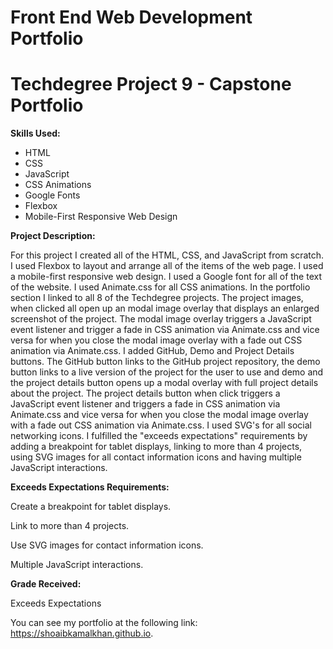 # Front End Web Development Portfolio
# Techdegree Project 9 - Capstone Portfolio

**Skills Used:**

- HTML
- CSS
- JavaScript
- CSS Animations
- Google Fonts
- Flexbox
- Mobile-First Responsive Web Design

**Project Description:**

For this project I created all of the HTML, CSS, and JavaScript from scratch. I used Flexbox to layout and arrange all of the items of the web page. I used a mobile-first responsive web design. I used a Google font for all of the text of the website. I used Animate.css for all CSS animations. In the portfolio section I linked to all 8 of the Techdegree projects. The project images, when clicked all open up an modal image overlay that displays an enlarged screenshot of the project. The modal image overlay triggers a JavaScript event listener and trigger a fade in CSS animation via Animate.css and vice versa for when you close the modal image overlay with a fade out CSS animation via Animate.css. I added GitHub, Demo and Project Details buttons. The GitHub button links to the GitHub project repository, the demo button links to a live version of the project for the user to use and demo and the project details button opens up a modal overlay with full project details about the project. The project details button when click triggers a JavaScript event listener and triggers a fade in CSS animation via Animate.css and vice versa for when you close the modal image overlay with a fade out CSS animation via Animate.css. I used SVG's for all social networking icons. I fulfilled the "exceeds expectations" requirements by adding a breakpoint for tablet displays, linking to more than 4 projects, using SVG images for all contact information icons and having multiple JavaScript interactions.

**Exceeds Expectations Requirements:**

Create a breakpoint for tablet displays.

Link to more than 4 projects.

Use SVG images for contact information icons.

Multiple JavaScript interactions.

**Grade Received:**

Exceeds Expectations

You can see my portfolio at the following link: https://shoaibkamalkhan.github.io.
